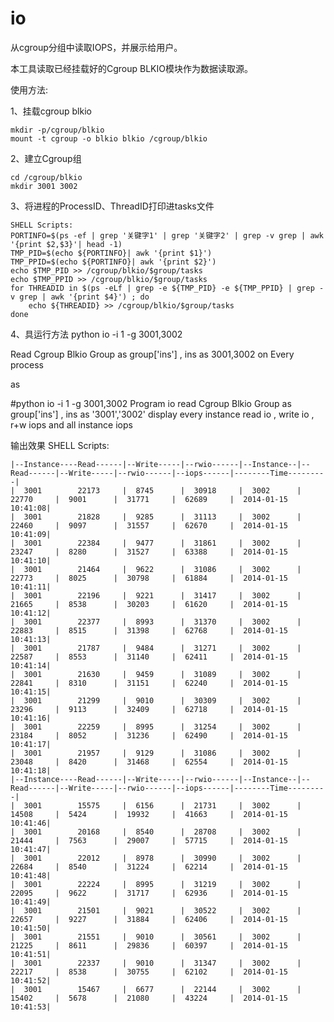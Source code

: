 io
==
从cgroup分组中读取IOPS，并展示给用户。

本工具读取已经挂载好的Cgroup BLKIO模块作为数据读取源。

使用方法:

1、挂载cgroup blkio

	mkdir -p/cgroup/blkio
	mount -t cgroup -o blkio blkio /cgroup/blkio
	
2、建立Cgroup组

	cd /cgroup/blkio
	mkdir 3001 3002
	
3、将进程的ProcessID、ThreadID打印进tasks文件

    SHELL Scripts:
	PORTINFO=$(ps -ef | grep '关键字1' | grep '关键字2' | grep -v grep | awk '{print $2,$3}'| head -1)
	TMP_PID=$(echo ${PORTINFO}| awk '{print $1}')
	TMP_PPID=$(echo ${PORTINFO}| awk '{print $2}')
	echo $TMP_PID >> /cgroup/blkio/$group/tasks
	echo $TMP_PPID >> /cgroup/blkio/$group/tasks
	for THREADID in $(ps -eLf | grep -e ${TMP_PID} -e ${TMP_PPID} | grep -v grep | awk '{print $4}') ; do
		echo ${THREADID} >> /cgroup/blkio/$group/tasks
	done

4、具运行方法
	python io -i 1 -g 3001,3002

Read Cgroup Blkio Group as group['ins'] , ins as 3001,3002 on Every process

as

#python io -i 1 -g 3001,3002
        Program io
        read Cgroup Blkio Group as group['ins'] , ins as '3001','3002'
        display every instance read io , write io , r+w iops and all instance iops
    
输出效果
	SHELL Scripts:
	
	|--Instance----Read------|--Write-----|--rwio------|--Instance--|--Read------|--Write-----|--rwio------|--iops------|--------Time---------|
	|  3001        22173     |  8745      |  30918     |  3002      |  22770     |  9001      |  31771     |  62689     |  2014-01-15 10:41:08|
	|  3001        21828     |  9285      |  31113     |  3002      |  22460     |  9097      |  31557     |  62670     |  2014-01-15 10:41:09|
	|  3001        22384     |  9477      |  31861     |  3002      |  23247     |  8280      |  31527     |  63388     |  2014-01-15 10:41:10|
	|  3001        21464     |  9622      |  31086     |  3002      |  22773     |  8025      |  30798     |  61884     |  2014-01-15 10:41:11|
	|  3001        22196     |  9221      |  31417     |  3002      |  21665     |  8538      |  30203     |  61620     |  2014-01-15 10:41:12|
	|  3001        22377     |  8993      |  31370     |  3002      |  22883     |  8515      |  31398     |  62768     |  2014-01-15 10:41:13|
	|  3001        21787     |  9484      |  31271     |  3002      |  22587     |  8553      |  31140     |  62411     |  2014-01-15 10:41:14|
	|  3001        21630     |  9459      |  31089     |  3002      |  22841     |  8310      |  31151     |  62240     |  2014-01-15 10:41:15|
	|  3001        21299     |  9010      |  30309     |  3002      |  23296     |  9113      |  32409     |  62718     |  2014-01-15 10:41:16|
	|  3001        22259     |  8995      |  31254     |  3002      |  23184     |  8052      |  31236     |  62490     |  2014-01-15 10:41:17|
	|  3001        21957     |  9129      |  31086     |  3002      |  23048     |  8420      |  31468     |  62554     |  2014-01-15 10:41:18|
	|--Instance----Read------|--Write-----|--rwio------|--Instance--|--Read------|--Write-----|--rwio------|--iops------|--------Time---------|
	|  3001        15575     |  6156      |  21731     |  3002      |  14508     |  5424      |  19932     |  41663     |  2014-01-15 10:41:46|
	|  3001        20168     |  8540      |  28708     |  3002      |  21444     |  7563      |  29007     |  57715     |  2014-01-15 10:41:47|
	|  3001        22012     |  8978      |  30990     |  3002      |  22684     |  8540      |  31224     |  62214     |  2014-01-15 10:41:48|
	|  3001        22224     |  8995      |  31219     |  3002      |  22095     |  9622      |  31717     |  62936     |  2014-01-15 10:41:49|
	|  3001        21501     |  9021      |  30522     |  3002      |  22657     |  9227      |  31884     |  62406     |  2014-01-15 10:41:50|
	|  3001        21551     |  9010      |  30561     |  3002      |  21225     |  8611      |  29836     |  60397     |  2014-01-15 10:41:51|
	|  3001        22337     |  9010      |  31347     |  3002      |  22217     |  8538      |  30755     |  62102     |  2014-01-15 10:41:52|
	|  3001        15467     |  6677      |  22144     |  3002      |  15402     |  5678      |  21080     |  43224     |  2014-01-15 10:41:53|
	
	

